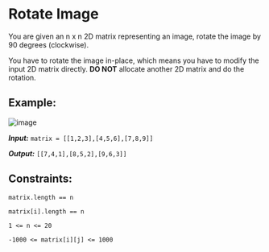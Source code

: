 # Rotate Image

You are given an n x n 2D matrix representing an image, rotate the image by 90 degrees (clockwise).

You have to rotate the image in-place, which means you have to modify the input 2D matrix directly. **DO NOT** allocate another 2D matrix and do the rotation.

## Example:

![image](https://user-images.githubusercontent.com/68459485/126895734-61801b37-d6b8-411d-99ca-eadd1730bf86.png)

_**Input:**_ `matrix = [[1,2,3],[4,5,6],[7,8,9]]`

_**Output:**_ `[[7,4,1],[8,5,2],[9,6,3]]`

## Constraints:

`matrix.length == n`

`matrix[i].length == n`

`1 <= n <= 20`

`-1000 <= matrix[i][j] <= 1000`
